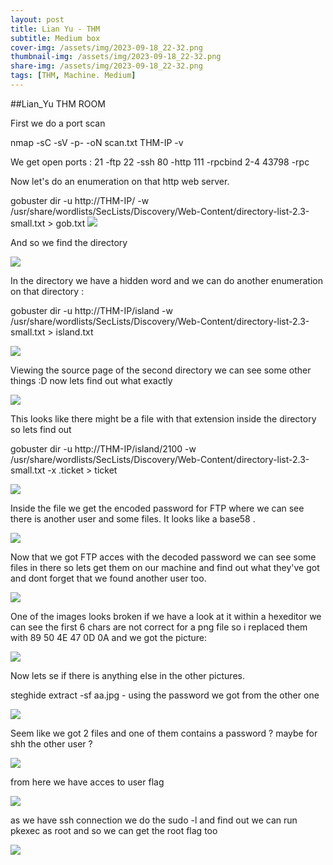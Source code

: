 ```yaml
---
layout: post
title: Lian Yu - THM
subtitle: Medium box
cover-img: /assets/img/2023-09-18_22-32.png
thumbnail-img: /assets/img/2023-09-18_22-32.png
share-img: /assets/img/2023-09-18_22-32.png
tags: [THM, Machine. Medium]
---
```


##Lian_Yu THM ROOM


First we do a port scan 

nmap -sC -sV -p- -oN scan.txt THM-IP -v

We get open ports :
21			-ftp
22			-ssh
80			-http
111			-rpcbind 2-4
43798  			-rpc

Now let's do an enumeration on that http web server.

gobuster dir -u http://THM-IP/ -w /usr/share/wordlists/SecLists/Discovery/Web-Content/directory-list-2.3-small.txt > gob.txt
<img src= "https://raw.githubusercontent.com/katanush/katanush.github.io/main/images/lianyu/gob1.png">


And so we find the directory

<img src= "https://github.com/katanush/katanush.github.io/blob/main/images/lianyu/first2.png?raw=true">

In the directory we have a hidden word and we can do another enumeration on that directory :

gobuster dir -u http://THM-IP/island -w /usr/share/wordlists/SecLists/Discovery/Web-Content/directory-list-2.3-small.txt > island.txt

<img src= "https://github.com/katanush/katanush.github.io/blob/main/images/lianyu/smald.png?raw=true">


Viewing the source page of the second directory we can see some other things :D now lets find out what exactly

<img src= "https://github.com/katanush/katanush.github.io/blob/main/images/lianyu/second.png?raw=true">

This looks like there might be a file with that extension inside the directory so lets find out

gobuster dir -u http://THM-IP/island/2100 -w /usr/share/wordlists/SecLists/Discovery/Web-Content/directory-list-2.3-small.txt -x .ticket > ticket

<img src= "https://github.com/katanush/katanush.github.io/blob/c47b821b11f4e304e7d722ad51aee3f2bdf6f6f5/images/lianyu/tick.png?raw=true">


Inside the file we get the encoded password for FTP where we can see there is another user and some files. It looks like a base58 .

<img src= "https://raw.githubusercontent.com/katanush/katanush.github.io/4d89803ef4f7e39b26c6f591a1890198f62cc65b/images/lianyu/3rd.png">

Now that we got FTP acces with the decoded password we can see some files in there so lets get them on our machine and find out what they've got and dont forget that we found another user too.

<img src="https://github.com/katanush/katanush.github.io/blob/main/images/lianyu/ftp-con.png?raw=true">


One of the images looks broken if we have a look at it within a hexeditor we can see the first 6 chars are not correct for a png file so i replaced them with 89 50 4E 47 0D 0A and we got the picture:

<img src= "https://github.com/katanush/katanush.github.io/blob/main/images/lianyu/pas1.png?raw=true">

Now lets se if there is anything else in the other pictures. 

steghide extract -sf aa.jpg     - using the password we got from the other one 

<img src= "https://raw.githubusercontent.com/katanush/katanush.github.io/main/images/lianyu/steg.png">

Seem like we got 2 files and one of them contains a password ? maybe for shh the other user ? 

<img src= "https://raw.githubusercontent.com/katanush/katanush.github.io/main/images/lianyu/ssh.png">

from here we have acces to user flag 

<img src= "https://raw.githubusercontent.com/katanush/katanush.github.io/main/images/lianyu/userflag.png">

as we have ssh connection we do the sudo -l and find out we can run pkexec as root and so we can get the root flag too

<img src= "https://raw.githubusercontent.com/katanush/katanush.github.io/main/images/lianyu/privesc.png">



